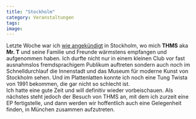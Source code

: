 ```yaml
---
title: "Stockholm"
category: Veranstaltungen
tags: 
image: 
---
```


Letzte Woche war ich [wie angekündigt](http://www.misantropolis.de/2010/11/live-from-stockholm/) in Stockholm, wo mich **THMS** aka **Mr. T** und seine Familie und Freunde wärmstens empfangen und aufgenommen haben. Ich durfte nicht nur in einem kleinen Club vor fast ausnahmslos fremdsprachigem Publikum auftreten sondern auch noch im Schnelldurchlauf die Innenstadt und das Museum für moderne Kunst von Stockholm sehen. Und im Plattenlatten konnte ich noch eine Tung Twista von 1991 bekommen, die gar nicht so schlecht ist.  
Ich hatte eine gute Zeit und will definitiv wieder vorbeischauen. Als nächstes steht jedoch der Besuch von THMS an, mit dem ich zurzeit eine EP fertigstelle, und dann werden wir hoffentlich auch eine Gelegenheit finden, in München zusammen aufzutreten.